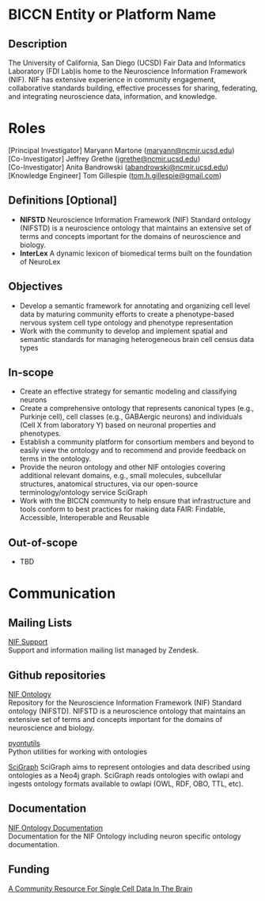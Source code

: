 # BICCN Entity or Platform Name
## Description
The University of California, San Diego (UCSD) Fair Data and Informatics Laboratory (FDI Lab)is home to the Neuroscience Information Framework (NIF). NIF has extensive experience in community engagement, collaborative standards building,  effective processes for sharing, federating, and integrating neuroscience data, information, and knowledge. 

# Roles
[Principal Investigator] Maryann Martone (maryann@ncmir.ucsd.edu)   
[Co-Investigator] Jeffrey Grethe (jgrethe@ncmir.ucsd.edu)   
[Co-Investigator] Anita Bandrowski (abandrowski@ncmir.ucsd.edu)  
[Knowledge Engineer] Tom Gillespie (tom.h.gillespie@gmail.com)   

## Definitions [Optional]
* __NIFSTD__ Neuroscience Information Framework (NIF) Standard ontology (NIFSTD) is a neuroscience ontology that maintains an extensive set of terms and concepts important for the domains of neuroscience and biology.
* __InterLex__ A dynamic lexicon of biomedical terms built on the foundation of NeuroLex


## Objectives
* Develop a semantic framework for annotating and organizing cell level data by maturing community efforts to create a phenotype-based nervous system cell type ontology and phenotype representation
* Work with the community to develop and implement spatial and semantic standards for managing heterogeneous brain cell census data types

## In-scope
* Create an effective strategy for semantic modeling and classifying neurons
* Create a comprehensive ontology that represents canonical types (e.g., Purkinje cell), cell classes (e.g., GABAergic neurons) and individuals (Cell X from laboratory Y) based on neuronal properties and phenotypes.
* Establish a community platform for consortium members and beyond to easily view the ontology and to recommend and provide feedback on terms in the ontology.
* Provide the neuron ontology and other NIF ontologies covering additional relevant domains, e.g., small molecules, subcellular structures, anatomical structures, via our open-source terminology/ontology service SciGraph
* Work with the BICCN community to help ensure that infrastructure and tools conform to best practices for making data FAIR:  Findable, Accessible, Interoperable and Reusable  

## Out-of-scope
* TBD

# Communication
## Mailing Lists
[NIF Support](mailto:support@neuinfo.org)   
Support and information mailing list managed by Zendesk.

## Github repositories
[NIF Ontology](https://github.com/SciCrunch/NIF-Ontology)   
Repository for the Neuroscience Information Framework (NIF) Standard ontology (NIFSTD). NIFSTD is a neuroscience ontology that maintains an extensive set of terms and concepts important for the domains of neuroscience and biology.

[pyontutils](https://github.com/tgbugs/pyontutils)   
Python utilities for working with ontologies

[SciGraph](https://github.com/SciGraph/SciGraph)
SciGraph aims to represent ontologies and data described using ontologies as a Neo4j graph. SciGraph reads ontologies with owlapi and ingests ontology formats available to owlapi (OWL, RDF, OBO, TTL, etc).

## Documentation
[NIF Ontology Documentation](http://ontology.neuinfo.org/docs/)   
Documentation for the NIF Ontology including neuron specific ontology documentation.

## Funding
[A Community Resource For Single Cell Data In The Brain](https://projectreporter.nih.gov/project_info_description.cfm?aid=9415946)

